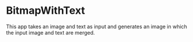 # BitmapWithText
This app takes an image and text as input and generates an image in which the input image and text are merged.

